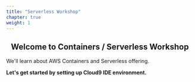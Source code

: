 ```yaml
---
title: "Serverless Workshop"
chapter: true
weight: 1
---
```


<div style="text-align: center"><h2>Welcome to Containers / Serverless Workshop</h2></div>

<!-- ![EKS](images/welcome.png) -->

We'll learn about AWS Containers and Serverless offering.

<strong>Let's get started by setting up Cloud9 IDE environment.</strong>
